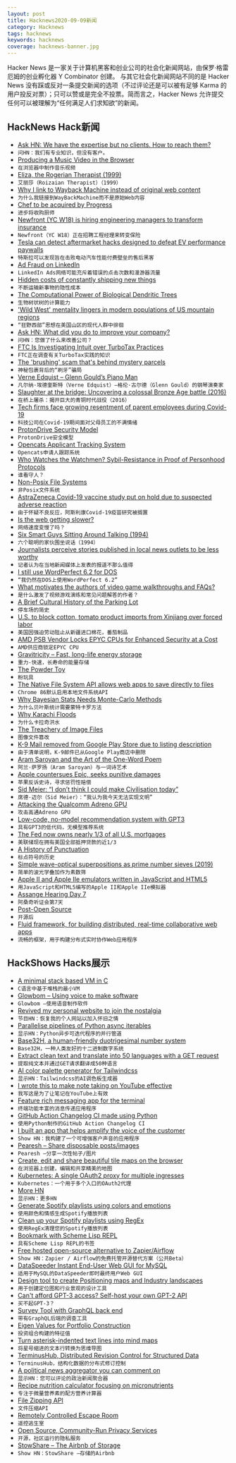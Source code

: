 ```yaml
---
layout: post
title: Hacknews2020-09-09新闻
category: Hacknews
tags: hacknews
keywords: hacknews
coverage: hacknews-banner.jpg
---
```


Hacker News 是一家关于计算机黑客和创业公司的社会化新闻网站，由保罗·格雷厄姆的创业孵化器 Y Combinator 创建。
与其它社会化新闻网站不同的是 Hacker News 没有踩或反对一条提交新闻的选项（不过评论还是可以被有足够 Karma 的用户投反对票）；只可以赞或是完全不投票。简而言之，Hacker News 允许提交任何可以被理解为“任何满足人们求知欲”的新闻。

## HackNews Hack新闻


- [Ask HN: We have the expertise but no clients. How to reach them?](item?id=24397821)
- `问HN：我们有专业知识，但没有客户。`
- [Producing a Music Video in the Browser](https://blog.vizibop.com/producing-a-music-video-in-the-browser/)
- `在浏览器中制作音乐视频`
- [Eliza, the Rogerian Therapist (1999)](http://psych.fullerton.edu/mbirnbaum/psych101/Eliza.htm)
- `艾丽莎（Roizaian Therapist）（1999）`
- [Why I link to Wayback Machine instead of original web content](https://hawaiigentech.com/post/commentary/why-i-link-to-waybackmachine-instead/)
- `为什么我链接到WayBackMachine而不是原始Web内容`
- [Chef to be acquired by Progress](https://blog.chef.io/the-fourth-chapter-of-chef-has-arrived-progress-to-purchase-chef/)
- `进步将收购厨师`
- [Newfront (YC W18) is hiring engineering managers to transform insurance](https://jobs.lever.co/newfrontinsurance/51c08b9c-f5ed-4714-8787-b1a2b1059ead)
- `Newfront（YC W18）正在招聘工程经理来转变保险`
- [Tesla can detect aftermarket hacks designed to defeat EV performance paywalls](https://www.thedrive.com/news/35946/tesla-can-detect-aftermarket-hacks-designed-to-defeat-ev-performance-paywalls)
- `特斯拉可以发现旨在击败电动汽车性能付费壁垒的售后黑客`
- [Ad Fraud on LinkedIn](https://www.samueljscott.com/2020/09/08/linkedin-ad-fraud/)
- `LinkedIn Ads网络可能充斥着错误的点击次数和漫游器流量`
- [Hidden costs of constantly shipping new things](https://www.mindtheproduct.com/the-hidden-costs-of-constantly-shipping-new-things/)
- `不断运输新事物的隐性成本`
- [The Computational Power of Biological Dendritic Trees](https://arxiv.org/abs/2009.01269)
- `生物树状树的计算能力`
- ['Wild West' mentality lingers in modern populations of US mountain regions](https://phys.org/news/2020-09-wild-west-mentality-lingers-modern.html)
- `“狂野西部”思想在美国山区的现代人群中徘徊`
- [Ask HN: What did you do to improve your company?](item?id=24398077)
- `问HN：您做了什么来改善公司？`
- [FTC Is Investigating Intuit over TurboTax Practices](https://www.propublica.org/article/the-ftc-is-investigating-intuit-over-turbotax-practices)
- `FTC正在调查有关TurboTax实践的知识`
- [The 'brushing' scam that's behind mystery parcels](https://www.bbc.com/news/technology-54055669)
- `神秘包裹背后的“刷牙”骗局`
- [Verne Edquist – Glenn Gould’s Piano Man](https://www.glenngould.ca/verne-edquist/)
- `凡尔纳·埃德奎斯特（Verne Edquist）–格伦·古尔德（Glenn Gould）的钢琴演奏家`
- [Slaughter at the bridge: Uncovering a colossal Bronze Age battle (2016)](https://www.sciencemag.org/news/2016/03/slaughter-bridge-uncovering-colossal-bronze-age-battle)
- `在桥上屠杀：揭开巨大的青铜时代战役（2016）`
- [Tech firms face growing resentment of parent employees during Covid-19](https://www.cnet.com/news/tech-firms-face-growing-resentment-of-parent-employees-during-covid-19/)
- `科技公司在Covid-19期间面对父母员工的不满情绪`
- [ProtonDrive Security Model](https://protonmail.com/blog/protondrive-security/)
- `ProtonDrive安全模型`
- [Opencats Applicant Tracking System](http://www.opencats.org/)
- `Opencats申请人跟踪系统`
- [Who Watches the Watchmen? Sybil-Resistance in Proof of Personhood Protocols](https://arxiv.org/abs/2008.05300)
- `谁看守人？`
- [Non-Posix File Systems](https://weinholt.se/articles/non-posix-filesystems/)
- `非Posix文件系统`
- [AstraZeneca Covid-19 vaccine study put on hold due to suspected adverse reaction](https://www.statnews.com/2020/09/08/astrazeneca-covid-19-vaccine-study-put-on-hold-due-to-suspected-adverse-reaction-in-participant-in-the-u-k/)
- `由于怀疑不良反应，阿斯利康Covid-19疫苗研究被搁置`
- [Is the web getting slower?](https://www.debugbear.com/blog/is-the-web-getting-slower)
- `网络速度变慢了吗？`
- [Six Smart Guys Sitting Around Talking (1994)](https://www.nytimes.com/1994/06/12/arts/television-six-smart-guys-sitting-around-talking.html)
- `六个聪明的家伙围坐说话（1994）`
- [Journalists perceive stories published in local news outlets to be less worthy](https://www.niemanlab.org/2020/09/journalists-perceive-stories-published-in-local-news-outlets-to-be-less-newsworthy/)
- `记者认为在当地新闻媒体上发表的报道不那么值得`
- [I still use WordPerfect 6.2 for DOS](https://news.ycombinator.com/item?id=24411333)
- `“我仍然在DOS上使用WordPerfect 6.2”`
- [What motivates the authors of video game walkthroughs and FAQs?](https://firstmonday.org/ojs/index.php/fm/article/view/7925/6630)
- `是什么激发了视频游戏演练和常见问题解答的作者？`
- [A Brief Cultural History of the Parking Lot](https://thereader.mitpress.mit.edu/brief-cultural-history-of-the-parking-lot/)
- `停车场的简史`
- [U.S. to block cotton, tomato product imports from Xinjiang over forced labor](https://www.reuters.com/article/us-usa-trade-china-xinjiang/u-s-to-block-cotton-tomato-product-imports-from-chinas-xinjiang-over-forced-labor-cbp-idUSKBN25Z29N)
- `美国因强迫劳动阻止从新疆进口棉花，番茄制品`
- [AMD PSB Vendor Locks EPYC CPUs for Enhanced Security at a Cost](https://www.servethehome.com/amd-psb-vendor-locks-epyc-cpus-for-enhanced-security-at-a-cost/)
- `AMD供应商锁定EPYC CPU`
- [Gravitricity – Fast, long-life energy storage](https://gravitricity.com/)
- `重力-快速，长寿命的能量存储`
- [The Powder Toy](https://powdertoy.co.uk/)
- `粉玩具`
- [The Native File System API allows web apps to save directly to files](https://web.dev/native-file-system/)
- `Chrome 86默认启用本地文件系统API`
- [Why Bayesian Stats Needs Monte-Carlo Methods](https://www.countbayesie.com/blog/2020/8/16/why-bayesian-stats-need-monte-carlo-methods)
- `为什么贝叶斯统计需要蒙特卡罗方法`
- [Why Karachi Floods](https://www.dawn.com/news/1578061)
- `为什么卡拉奇洪水`
- [The Treachery of Image Files](http://beyondloom.com/blog/images.html)
- `图像文件篡改`
- [K-9 Mail removed from Google Play Store due to listing description](https://mobile.twitter.com/obra/status/1303442579107831809)
- `由于清单说明，K-9邮件已从Google Play商店中删除`
- [Aram Saroyan and the Art of the One-Word Poem](https://thereader.mitpress.mit.edu/art-of-one-word-poem/)
- `阿兰·萨罗扬（Aram Saroyan）与一词诗艺术`
- [Apple countersues Epic, seeks punitive damages](https://www.wsj.com/articles/apple-countersues-fortnite-maker-epic-games-seeking-to-halt-in-app-payments-11599592017)
- `苹果反诉史诗，寻求惩罚性赔偿`
- [Sid Meier: “I don’t think I could make Civilisation today”](https://www.independent.co.uk/arts-entertainment/games/sid-meier-interview-civilisation-memoir-autobiography-b404968.html)
- `席德·迈尔（Sid Meier）：“我认为我今天无法实现文明”`
- [Attacking the Qualcomm Adreno GPU](https://googleprojectzero.blogspot.com/2020/09/attacking-qualcomm-adreno-gpu.html)
- `攻击高通Adreno GPU`
- [Low-code, no-model recommendation system with GPT3](https://medium.com/swlh/gpt3-empowered-recommendation-system-ba4bad29276b)
- `具有GPT3的低代码，无模型推荐系统`
- [The Fed now owns nearly 1/3 of all U.S. mortgages](https://www.thestreet.com/mishtalk/economics/the-fed-now-owns-nearly-one-third-of-all-us-mortgages)
- `美联储现在拥有美国全部抵押贷款的近1/3`
- [A History of Punctuation](https://aeon.co/essays/beside-the-point-punctuation-is-dead-long-live-punctuation)
- `标点符号的历史`
- [Simple wave-optical superpositions as prime number sieves (2019)](https://arxiv.org/abs/1812.04203)
- `简单的波光学叠加作为素数筛`
- [Apple II and Apple IIe emulators written in JavaScript and HTML5](https://github.com/whscullin/apple2js)
- `用JavaScript和HTML5编写的Apple II和Apple IIe模拟器`
- [Assange Hearing Day 7](https://www.craigmurray.org.uk/archives/2020/09/your-man-in-the-public-gallery-assange-hearing-day-7/)
- `阿桑奇听证会第7天`
- [Post-Open Source](https://www.boringcactus.com/2020/08/13/post-open-source.html)
- `开源后`
- [Fluid framework, for building distributed, real-time collaborative web apps](https://fluidframework.com/)
- `流畅的框架，用于构建分布式实时协作Web应用程序`


## HackShows Hacks展示

- [ A minimal stack based VM in C](https://github.com/codr7/liblg)
- `C语言中基于堆栈的最小VM`
- [ Glowbom – Using voice to make software](https://glowbom.com/)
- `Glowbom –使用语音制作软件`
- [ Revived my personal website to join the nostalgia](https://gasoved.github.io/webbew/)
- `节目HN：恢复我的个人网站以加入怀旧之情`
- [ Parallelise pipelines of Python async iterables](https://github.com/michalc/asyncio-buffered-pipeline)
- `显示HN：Python异步可迭代程序的并行管道`
- [ Base32H, a human-friendly duotrigesimal number system](https://base32h.github.io)
- `Base32H，一种人类友好的十二进制数字系统`
- [ Extract clean text and translate into 50 languages with a GET request](https://extractorapi.com/)
- `提取纯文本并通过GET请求翻译成50种语言`
- [ AI color palette generator for Tailwindcss](https://tailwind.ink/)
- `显示HN：Tailwindcss的AI调色板生成器`
- [ I wrote this to make note taking on YouTube effective](https://www.tuberslab.com/)
- `我写这是为了让笔记在YouTube上有效`
- [ Feature rich messaging app for the terminal](https://www.zelta.gq)
- `终端功能丰富的消息传递应用程序`
- [ GitHub Action Changelog CI made using Python](https://github.com/saadmk11/changelog-ci)
- `使用Python制作的GitHub Action Changelog CI`
- [ I built an app that helps amplify the voice of the customer](https://www.shieldvoc.com/)
- `Show HN：我构建了一个可增强客户声音的应用程序`
- [ Pearesh – Share disposable posts/images](https://pearesh.com/)
- `Pearesh –分享一次性帖子/图片`
- [ Create, edit and share beautiful tile maps on the browser](https://github.com/victorqribeiro/tileEditor)
- `在浏览器上创建，编辑和共享精美的地图`
- [ Kubernetes: A single OAuth2 proxy for multiple ingresses](https://www.callumpember.com/Kubernetes-A-Single-OAuth2-Proxy-For-Multiple-Ingresses/)
- `Kubernetes：一个用于多个入口的OAuth2代理`
- [ More HN](https://github.com/melvinroest/more-hn)
- `显示HN：更多HN`
- [ Generate Spotify playlists using colors and emotions](https://github.com/kabirvirji/colortherapy)
- `使用颜色和情感生成Spotify播放列表`
- [ Clean up your Spotify playlists using RegEx](https://github.com/kabirvirji/spoticlean)
- `使用RegEx清理您的Spotify播放列表`
- [ Bookmark with Scheme Lisp REPL](item?id=24406830)
- `具有Scheme Lisp REPL的书签`
- [ Free hosted open-source alternative to Zapier/Airflow](https://cloud.titanoboa.io/index.html)
- `Show HN：Zapier / Airflow的免费托管开源替代方案（公共Beta）`
- [ DataSpeeder Instant End-User Web GUI for MySQL](https://www.dataspeeder.com)
- `适用于MySQL的DataSpeeder即时最终用户Web GUI`
- [ Design tool to create Positioning maps and Industry landscapes](https://logomap.io/)
- `用于创建定位图和行业景观的设计工具`
- [ Can't afford GPT-3 access? Self-host your own GPT-2 API](https://github.com/cortexlabs/cortex/tree/master/examples/pytorch/text-generator)
- `买不起GPT-3？`
- [ Survey Tool with GraphQL back end](https://surveyo.one-click.cloud.dgraph.io/)
- `带有GraphQL后端的调查工具`
- [ Eigen Values for Portfolio Construction](https://github.com/tradytics/eiten)
- `投资组合构建的特征值`
- [ Turn asterisk-indented text lines into mind maps](https://github.com/lucasepe/crumbs)
- `将星号缩进的文本行转换为思维导图`
- [ TerminusHub, Distributed Revision Control for Structured Data](https://terminusdb.com/hub/)
- `TerminusHub，结构化数据的分布式修订控制`
- [ A political news aggregator you can comment on](https://www.newscomment.us/)
- `显示HN：您可以评论的政治新闻聚合器`
- [ Recipe nutrition calculator focusing on micronutrients](https://www.soupersage.com/recipe-nutrition-calculator)
- `专注于微量营养素的配方营养计算器`
- [ File Zipping API](https://www.zips.dev)
- `文件压缩API`
- [ Remotely Controlled Escape Room](https://www.thebureauorlando.com/remote-games)
- `遥控逃生室`
- [ Open Source, Community-Run Privacy Services](https://Priveasy.org)
- `开源，社区运行的隐私服务`
- [ StowShare – The Airbnb of Storage](https://getstowshare.com/)
- `Show HN：StowShare –存储的Airbnb`

